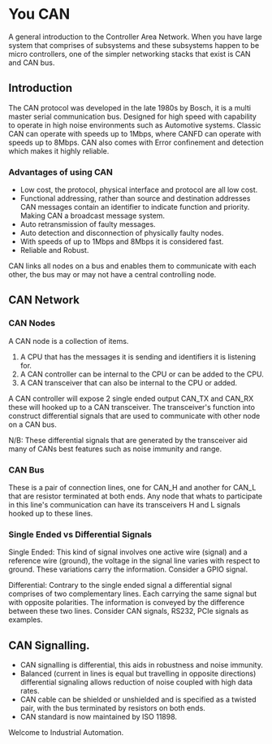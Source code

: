 # You CAN


A general introduction to the Controller Area Network.
When you have large system that comprises of subsystems and these subsystems 
happen to be micro controllers, one of the simpler networking stacks that exist 
is CAN and CAN bus.


## Introduction

The CAN protocol was developed  in the late 1980s by Bosch, it is a multi master
serial communication bus. Designed for high speed with capability to operate in 
high noise environments such as Automotive systems. Classic CAN can operate with
speeds up to 1Mbps, where CANFD can operate with speeds up to 8Mbps. CAN also 
comes with Error confinement and detection which makes it highly reliable.


### Advantages of using CAN
- Low cost, the protocol, physical interface and protocol are all low cost.
- Functional addressing, rather than source and destination addresses CAN messages
contain an identifier to indicate function and priority. Making CAN a broadcast 
message system.
- Auto retransmission of faulty messages.
- Auto detection and disconnection of physically faulty nodes.
- With speeds of up to 1Mbps and 8Mbps it is considered fast.
- Reliable and Robust.


CAN links all nodes on a bus and enables them to communicate with each other, 
the bus may or may not have a central controlling node.


## CAN Network

### CAN Nodes

A CAN node is a collection of items.

1. A CPU that has the messages it is sending and identifiers it is listening for.
2. A CAN controller can be internal to the CPU or can be added to the CPU.
3. A CAN transceiver that can also be internal to the CPU or added.

A CAN controller will expose 2 single ended output CAN_TX and CAN_RX these will 
hooked up to a CAN transceiver. The transceiver's function into construct 
differential signals that are used to communicate with other node on a CAN bus.

N/B:
These differential signals that are generated by the transceiver aid many of CANs
best features such as noise immunity and range.

### CAN Bus
These is a pair of connection lines, one for CAN_H and another for CAN_L that are
resistor terminated at both ends. Any node that whats to participate in this line's 
communication can have its transceivers H and L signals hooked up to these lines.



### Single Ended vs Differential Signals

Single Ended: This kind of signal involves one active wire (signal) and a reference 
wire (ground), the voltage in the signal line varies with respect to ground.
These variations carry the information. Consider a GPIO signal.

Differential: Contrary to the single ended signal a differential signal comprises 
of two complementary lines. Each carrying the same signal but with opposite polarities.
The information is conveyed by the difference between these two lines. Consider
CAN signals, RS232, PCIe signals as examples.



## CAN Signalling.
- CAN signalling is differential, this aids in robustness and noise immunity.
- Balanced (current in lines is equal but travelling in opposite directions) 
differential signaling allows reduction of noise coupled with high data rates.
- CAN cable can be shielded or unshielded and is specified as a twisted pair, with 
the bus terminated by resistors on both ends.
- CAN standard is now maintained by ISO 11898.


Welcome to Industrial Automation.

